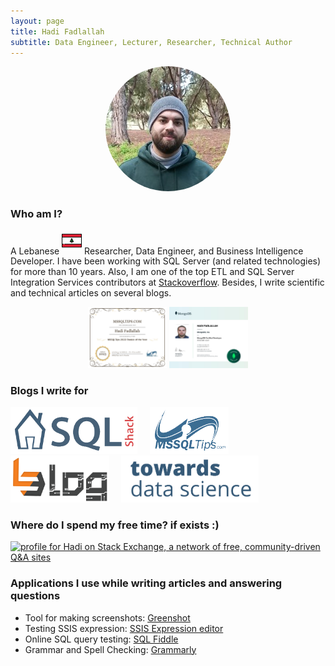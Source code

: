 ```yaml
---
layout: page
title: Hadi Fadlallah
subtitle: Data Engineer, Lecturer, Researcher, Technical Author
---
```


<p align="center" >
<img src="/assets/img/linkedinProfile.jpg"  style="border-radius: 50%">
</p>

### Who am I?

A Lebanese <sup><a href="https://en.wikipedia.org/wiki/Lebanon"><img src="/assets/img/aboutme/icon-lb.png" style="height: 24pt; width: 24pt;"/></a></sup> Researcher, Data Engineer, and Business Intelligence Developer.
I have been working with SQL Server (and related technologies) for more than 10 years. Also, I am one of the top ETL and SQL Server Integration Services contributors at [Stackoverflow](https://stackoverflow.com/users/7031230/hadi). Besides, I write scientific and technical articles on several blogs.

<p align="center">
<a href="/certification"><img src="/assets/certificate/Hadi_2022RookieoftheYear.jpg" style="width: 25%; height: 25%"></a> <a href="/certification"><img src="/assets/certificate/MongoDB_137942193.jpg" style="width: 25%; height: 25%"></a>
</p>

### Blogs I write for

<a href="https://www.sqlshack.com/author/hadi/"><img src= "/assets/img/aboutme/sqlshack.png" height="75pt"></a>&nbsp;&nbsp;&nbsp;&nbsp;&nbsp;<a href="https://www.mssqltips.com/sqlserverauthor/412/hadi-fadlallah/?utm_source=HadiFadlallah"><img src= "/assets/img/aboutme/mssql_logo.png" height="75pt"></a>&nbsp;&nbsp;&nbsp;&nbsp;&nbsp;<a href="https://medium.com/munchy-bytes"><img src= "/assets/img/aboutme/techblog.png" height="75pt"></a>&nbsp;&nbsp;&nbsp;&nbsp;&nbsp;<a href="http://towardsdatascience.com/@hadi-fadlullah"><img src= "/assets/img/aboutme/tds.png" height="75pt"></a>

### Where do I spend my free time? if exists :)

<a href="https://stackexchange.com/users/9455902/hadi?tab=accounts"><img src="https://stackexchange.com/users/flair/9455902.png" width="233" height="65" alt="profile for Hadi on Stack Exchange, a network of free, community-driven Q&amp;A sites" title="profile for Hadi on Stack Exchange, a network of free, community-driven Q&amp;A sites"></a>

### Applications I use while writing articles and answering questions

- Tool for making screenshots: [Greenshot](https://getgreenshot.org/)
- Testing SSIS expression: [SSIS Expression editor](https://github.com/sqlgreen/SSIS-Expression-Editor)
- Online SQL query testing: [SQL Fiddle](http://sqlfiddle.com/)
- Grammar and Spell Checking: [Grammarly](https://grammarly.com/)

